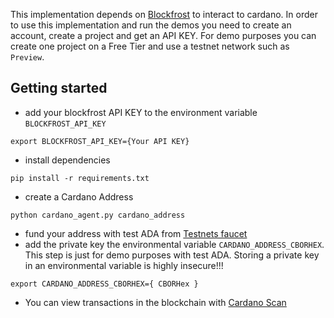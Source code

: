 This implementation depends on [Blockfrost](https://blockfrost.io) to interact to cardano. In order to use this implementation and run the demos you need to create an account, create a project and get an API KEY. For demo purposes you can create one project on a Free Tier and use a testnet network such as `Preview`.

## Getting started
- add your blockfrost API KEY to the environment variable `BLOCKFROST_API_KEY`
```
export BLOCKFROST_API_KEY={Your API KEY}
```
- install dependencies
```
pip install -r requirements.txt
```
-  create a Cardano Address
```
python cardano_agent.py cardano_address
```
- fund your address with test ADA from [Testnets faucet](https://docs.cardano.org/cardano-testnet/tools/faucet)
- add the private key the environmental variable `CARDANO_ADDRESS_CBORHEX`. This step is just for demo purposes with test ADA. Storing a private key in an environmental variable is highly insecure!!!
```
export CARDANO_ADDRESS_CBORHEX={ CBORHex }
```
- You can view transactions in the blockchain with [Cardano Scan](https://preview.cardanoscan.io)